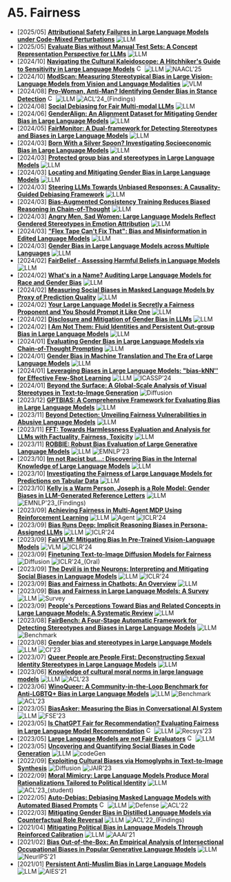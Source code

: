 # A5. Fairness
- [2025/05] **[Attributional Safety Failures in Large Language Models under Code-Mixed Perturbations](https://arxiv.org/abs/2505.14469)** ![LLM](https://img.shields.io/badge/LLM-589cf4)
- [2025/05] **[Evaluate Bias without Manual Test Sets: A Concept Representation Perspective for LLMs](https://arxiv.org/abs/2505.15524)** ![LLM](https://img.shields.io/badge/LLM-589cf4)
- [2024/10] **[Navigating the Cultural Kaleidoscope: A Hitchhiker's Guide to Sensitivity in Large Language Models](https://arxiv.org/abs/2410.12880)** [<img src="https://github.com/FortAwesome/Font-Awesome/blob/6.x/svgs/brands/github.svg" alt="Code" width="15" height="15">](https://neuralsentinel.github.io/KaleidoCulture/) ![LLM](https://img.shields.io/badge/LLM-589cf4) ![NAACL'25](https://img.shields.io/badge/NAACL'25-f1b800)
- [2024/10] **[ModScan: Measuring Stereotypical Bias in Large Vision-Language Models from Vision and Language Modalities](https://arxiv.org/abs/2410.06967)** ![VLM](https://img.shields.io/badge/VLM-c7688b)
- [2024/08] **[Pro-Woman, Anti-Man? Identifying Gender Bias in Stance Detection](https://aclanthology.org/2024.findings-acl.192/)** [<img src="https://github.com/FortAwesome/Font-Awesome/blob/6.x/svgs/brands/github.svg" alt="Code" width="15" height="15">](https://github.com/chuchun8/GenderStance) ![LLM](https://img.shields.io/badge/LLM-589cf4) ![ACL'24_(Findings)](https://img.shields.io/badge/ACL'24_(Findings)-f1b800)
- [2024/08] **[Social Debiasing for Fair Multi-modal LLMs](https://arxiv.org/abs/2408.06569)** ![LLM](https://img.shields.io/badge/LLM-589cf4)
- [2024/06] **[GenderAlign: An Alignment Dataset for Mitigating Gender Bias in Large Language Models](https://arxiv.org/abs/2406.13925)** ![LLM](https://img.shields.io/badge/LLM-589cf4)
- [2024/05] **[FairMonitor: A Dual-framework for Detecting Stereotypes and Biases in Large Language Models](https://arxiv.org/abs/2405.03098)** ![LLM](https://img.shields.io/badge/LLM-589cf4)
- [2024/03] **[Born With a Silver Spoon? Investigating Socioeconomic Bias in Large Language Models](https://arxiv.org/abs/2403.14633)** ![LLM](https://img.shields.io/badge/LLM-589cf4)
- [2024/03] **[Protected group bias and stereotypes in Large Language Models](https://arxiv.org/abs/2403.14727)** ![LLM](https://img.shields.io/badge/LLM-589cf4)
- [2024/03] **[Locating and Mitigating Gender Bias in Large Language Models](https://arxiv.org/abs/2403.14409)** ![LLM](https://img.shields.io/badge/LLM-589cf4)
- [2024/03] **[Steering LLMs Towards Unbiased Responses: A Causality-Guided Debiasing Framework](https://arxiv.org/abs/2403.08743)** ![LLM](https://img.shields.io/badge/LLM-589cf4)
- [2024/03] **[Bias-Augmented Consistency Training Reduces Biased Reasoning in Chain-of-Thought](https://arxiv.org/abs/2403.05518)** ![LLM](https://img.shields.io/badge/LLM-589cf4)
- [2024/03] **[Angry Men, Sad Women: Large Language Models Reflect Gendered Stereotypes in Emotion Attribution](https://arxiv.org/abs/2403.03121)** ![LLM](https://img.shields.io/badge/LLM-589cf4)
- [2024/03] **["Flex Tape Can't Fix That": Bias and Misinformation in Edited Language Models](https://arxiv.org/abs/2403.00180)** ![LLM](https://img.shields.io/badge/LLM-589cf4)
- [2024/03] **[Gender Bias in Large Language Models across Multiple Languages](https://arxiv.org/abs/2403.00277)** ![LLM](https://img.shields.io/badge/LLM-589cf4)
- [2024/02] **[FairBelief - Assessing Harmful Beliefs in Language Models](https://arxiv.org/abs/2402.17389)** ![LLM](https://img.shields.io/badge/LLM-589cf4)
- [2024/02] **[What's in a Name? Auditing Large Language Models for Race and Gender Bias](https://arxiv.org/abs/2402.14875)** ![LLM](https://img.shields.io/badge/LLM-589cf4)
- [2024/02] **[Measuring Social Biases in Masked Language Models by Proxy of Prediction Quality](https://arxiv.org/abs/2402.13954)** ![LLM](https://img.shields.io/badge/LLM-589cf4)
- [2024/02] **[Your Large Language Model is Secretly a Fairness Proponent and You Should Prompt it Like One](https://arxiv.org/abs/2402.12150)** ![LLM](https://img.shields.io/badge/LLM-589cf4)
- [2024/02] **[Disclosure and Mitigation of Gender Bias in LLMs](https://arxiv.org/abs/2402.11190)** ![LLM](https://img.shields.io/badge/LLM-589cf4)
- [2024/02] **[I Am Not Them: Fluid Identities and Persistent Out-group Bias in Large Language Models](https://arxiv.org/abs/2402.10436)** ![LLM](https://img.shields.io/badge/LLM-589cf4)
- [2024/01] **[Evaluating Gender Bias in Large Language Models via Chain-of-Thought Prompting](https://arxiv.org/abs/2401.15585)** ![LLM](https://img.shields.io/badge/LLM-589cf4)
- [2024/01] **[Gender Bias in Machine Translation and The Era of Large Language Models](https://arxiv.org/abs/2401.10016)** ![LLM](https://img.shields.io/badge/LLM-589cf4)
- [2024/01] **[Leveraging Biases in Large Language Models: "bias-kNN'' for Effective Few-Shot Learning](https://arxiv.org/abs/2401.09783)** ![LLM](https://img.shields.io/badge/LLM-589cf4) ![ICASSP'24](https://img.shields.io/badge/ICASSP'24-f1b800)
- [2024/01] **[Beyond the Surface: A Global-Scale Analysis of Visual Stereotypes in Text-to-Image Generation](https://arxiv.org/abs/2401.06310)** ![Diffusion](https://img.shields.io/badge/Diffusion-a99cf4)
- [2023/12] **[GPTBIAS: A Comprehensive Framework for Evaluating Bias in Large Language Models](https://arxiv.org/abs/2312.06315)** ![LLM](https://img.shields.io/badge/LLM-589cf4)
- [2023/11] **[Beyond Detection: Unveiling Fairness Vulnerabilities in Abusive Language Models](https://arxiv.org/abs/2311.09428)** ![LLM](https://img.shields.io/badge/LLM-589cf4)
- [2023/11] **[FFT: Towards Harmlessness Evaluation and Analysis for LLMs with Factuality, Fairness, Toxicity](https://arxiv.org/abs/2311.18580)** ![LLM](https://img.shields.io/badge/LLM-589cf4)
- [2023/11] **[ROBBIE: Robust Bias Evaluation of Large Generative Language Models](https://arxiv.org/abs/2311.18140)** ![LLM](https://img.shields.io/badge/LLM-589cf4) ![EMNLP'23](https://img.shields.io/badge/EMNLP'23-f1b800)
- [2023/10] **[Im not Racist but...: Discovering Bias in the Internal Knowledge of Large Language Models](https://arxiv.org/abs/2310.08780)** ![LLM](https://img.shields.io/badge/LLM-589cf4)
- [2023/10] **[Investigating the Fairness of Large Language Models for Predictions on Tabular Data](https://arxiv.org/abs/2310.14607)** ![LLM](https://img.shields.io/badge/LLM-589cf4)
- [2023/10] **[Kelly is a Warm Person, Joseph is a Role Model: Gender Biases in LLM-Generated Reference Letters](https://arxiv.org/abs/2310.09219)** ![LLM](https://img.shields.io/badge/LLM-589cf4) ![EMNLP'23_(Findings)](https://img.shields.io/badge/EMNLP'23_(Findings)-f1b800)
- [2023/09] **[Achieving Fairness in Multi-Agent MDP Using Reinforcement Learning](https://openreview.net/forum?id=yoVq2BGQdP)** ![LLM](https://img.shields.io/badge/LLM-589cf4) ![Agent](https://img.shields.io/badge/Agent-87b800) ![ICLR'24](https://img.shields.io/badge/ICLR'24-f1b800)
- [2023/09] **[Bias Runs Deep: Implicit Reasoning Biases in Persona-Assigned LLMs](https://openreview.net/forum?id=kGteeZ18Ir)** ![LLM](https://img.shields.io/badge/LLM-589cf4) ![ICLR'24](https://img.shields.io/badge/ICLR'24-f1b800)
- [2023/09] **[FairVLM: Mitigating Bias In Pre-Trained Vision-Language Models](https://openreview.net/forum?id=HXoq9EqR9e)** ![VLM](https://img.shields.io/badge/VLM-c7688b) ![ICLR'24](https://img.shields.io/badge/ICLR'24-f1b800)
- [2023/09] **[Finetuning Text-to-Image Diffusion Models for Fairness](https://openreview.net/forum?id=hnrB5YHoYu)** ![Diffusion](https://img.shields.io/badge/Diffusion-a99cf4) ![ICLR'24_(Oral)](https://img.shields.io/badge/ICLR'24_(Oral)-f1b800)
- [2023/09] **[The Devil is in the Neurons: Interpreting and Mitigating Social Biases in Language Models](https://openreview.net/forum?id=SQGUDc9tC8)** ![LLM](https://img.shields.io/badge/LLM-589cf4) ![ICLR'24](https://img.shields.io/badge/ICLR'24-f1b800)
- [2023/09] **[Bias and Fairness in Chatbots: An Overview](https://arxiv.org/abs/2309.08836)** ![LLM](https://img.shields.io/badge/LLM-589cf4)
- [2023/09] **[Bias and Fairness in Large Language Models: A Survey](https://arxiv.org/abs/2309.00770)** ![LLM](https://img.shields.io/badge/LLM-589cf4) ![Survey](https://img.shields.io/badge/Survey-87b800)
- [2023/09] **[People's Perceptions Toward Bias and Related Concepts in Large Language Models: A Systematic Review](https://arxiv.org/abs/2309.14504)** ![LLM](https://img.shields.io/badge/LLM-589cf4)
- [2023/08] **[FairBench: A Four-Stage Automatic Framework for Detecting Stereotypes and Biases in Large Language Models](https://arxiv.org/abs/2308.10397)** ![LLM](https://img.shields.io/badge/LLM-589cf4) ![Benchmark](https://img.shields.io/badge/Benchmark-87b800)
- [2023/08] **[Gender bias and stereotypes in Large Language Models](https://arxiv.org/abs/2308.14921)** ![LLM](https://img.shields.io/badge/LLM-589cf4) ![CI'23](https://img.shields.io/badge/CI'23-f1b800)
- [2023/07] **[Queer People are People First: Deconstructing Sexual Identity Stereotypes in Large Language Models](https://arxiv.org/abs/2307.00101)** ![LLM](https://img.shields.io/badge/LLM-589cf4)
- [2023/06] **[Knowledge of cultural moral norms in large language models](https://arxiv.org/abs/2306.01857)** ![LLM](https://img.shields.io/badge/LLM-589cf4) ![ACL'23](https://img.shields.io/badge/ACL'23-f1b800)
- [2023/06] **[WinoQueer: A Community-in-the-Loop Benchmark for Anti-LGBTQ+ Bias in Large Language Models](https://arxiv.org/abs/2306.15087)** ![LLM](https://img.shields.io/badge/LLM-589cf4) ![Benchmark](https://img.shields.io/badge/Benchmark-87b800) ![ACL'23](https://img.shields.io/badge/ACL'23-f1b800)
- [2023/05] **[BiasAsker: Measuring the Bias in Conversational AI System](https://arxiv.org/abs/2305.12434)** ![LLM](https://img.shields.io/badge/LLM-589cf4) ![FSE'23](https://img.shields.io/badge/FSE'23-f1b800)
- [2023/05] **[Is ChatGPT Fair for Recommendation? Evaluating Fairness in Large Language Model Recommendation](https://arxiv.org/abs/2305.07609)** [<img src="https://github.com/FortAwesome/Font-Awesome/blob/6.x/svgs/brands/github.svg" alt="Code" width="15" height="15">](https://github.com/jizhi-zhang/FaiRLLM) ![LLM](https://img.shields.io/badge/LLM-589cf4) ![Recsys'23](https://img.shields.io/badge/Recsys'23-f1b800)
- [2023/05] **[Large Language Models are not Fair Evaluators](https://arxiv.org/abs/2305.17926)** [<img src="https://github.com/FortAwesome/Font-Awesome/blob/6.x/svgs/brands/github.svg" alt="Code" width="15" height="15">](https://github.com/i-Eval/FairEval) ![LLM](https://img.shields.io/badge/LLM-589cf4)
- [2023/05] **[Uncovering and Quantifying Social Biases in Code Generation](https://arxiv.org/abs/2305.15377)** ![LLM](https://img.shields.io/badge/LLM-589cf4) ![codeGen](https://img.shields.io/badge/codeGen-87b800)
- [2022/09] **[Exploiting Cultural Biases via Homoglyphs in Text-to-Image Synthesis](https://arxiv.org/abs/2209.08891)** ![Diffusion](https://img.shields.io/badge/Diffusion-a99cf4) ![JAIR'23](https://img.shields.io/badge/JAIR'23-f1b800)
- [2022/09] **[Moral Mimicry: Large Language Models Produce Moral Rationalizations Tailored to Political Identity](https://arxiv.org/abs/2209.12106)** ![LLM](https://img.shields.io/badge/LLM-589cf4) ![ACL'23_(student)](https://img.shields.io/badge/ACL'23_(student)-f1b800)
- [2022/05] **[Auto-Debias: Debiasing Masked Language Models with Automated Biased Prompts](https://aclanthology.org/2022.acl-long.72/)** [<img src="https://github.com/FortAwesome/Font-Awesome/blob/6.x/svgs/brands/github.svg" alt="Code" width="15" height="15">](https://github.com/Irenehere/Auto-Debias) ![LLM](https://img.shields.io/badge/LLM-589cf4) ![Defense](https://img.shields.io/badge/Defense-87b800) ![ACL'22](https://img.shields.io/badge/ACL'22-f1b800)
- [2022/03] **[Mitigating Gender Bias in Distilled Language Models via Counterfactual Role Reversal](https://arxiv.org/abs/2203.12574)** ![LLM](https://img.shields.io/badge/LLM-589cf4) ![ACL'22_(Findings)](https://img.shields.io/badge/ACL'22_(Findings)-f1b800)
- [2021/04] **[Mitigating Political Bias in Language Models Through Reinforced Calibration](https://arxiv.org/abs/2104.14795)** ![LLM](https://img.shields.io/badge/LLM-589cf4) ![AAAI'21](https://img.shields.io/badge/AAAI'21-f1b800)
- [2021/02] **[Bias Out-of-the-Box: An Empirical Analysis of Intersectional Occupational Biases in Popular Generative Language Models](https://arxiv.org/abs/2102.04130)** ![LLM](https://img.shields.io/badge/LLM-589cf4) ![NeurIPS'21](https://img.shields.io/badge/NeurIPS'21-f1b800)
- [2021/01] **[Persistent Anti-Muslim Bias in Large Language Models](https://arxiv.org/abs/2101.05783)** ![LLM](https://img.shields.io/badge/LLM-589cf4) ![AIES'21](https://img.shields.io/badge/AIES'21-f1b800)
